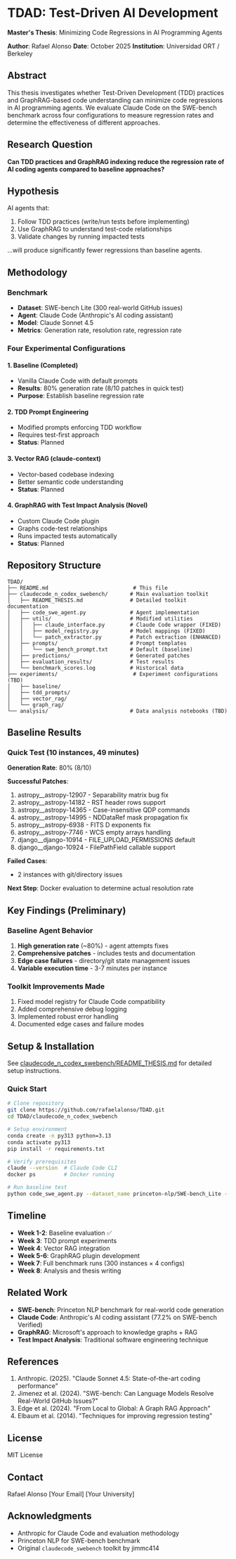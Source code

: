 # TDAD: Test-Driven AI Development

**Master's Thesis**: Minimizing Code Regressions in AI Programming Agents

**Author**: Rafael Alonso
**Date**: October 2025
**Institution**: Universidad ORT / Berkeley

## Abstract

This thesis investigates whether Test-Driven Development (TDD) practices and GraphRAG-based code understanding can minimize code regressions in AI programming agents. We evaluate Claude Code on the SWE-bench benchmark across four configurations to measure regression rates and determine the effectiveness of different approaches.

## Research Question

**Can TDD practices and GraphRAG indexing reduce the regression rate of AI coding agents compared to baseline approaches?**

## Hypothesis

AI agents that:
1. Follow TDD practices (write/run tests before implementing)
2. Use GraphRAG to understand test-code relationships
3. Validate changes by running impacted tests

...will produce significantly fewer regressions than baseline agents.

## Methodology

### Benchmark
- **Dataset**: SWE-bench Lite (300 real-world GitHub issues)
- **Agent**: Claude Code (Anthropic's AI coding assistant)
- **Model**: Claude Sonnet 4.5
- **Metrics**: Generation rate, resolution rate, regression rate

### Four Experimental Configurations

#### 1. Baseline (Completed)
- Vanilla Claude Code with default prompts
- **Results**: 80% generation rate (8/10 patches in quick test)
- **Purpose**: Establish baseline regression rate

#### 2. TDD Prompt Engineering
- Modified prompts enforcing TDD workflow
- Requires test-first approach
- **Status**: Planned

#### 3. Vector RAG (claude-context)
- Vector-based codebase indexing
- Better semantic code understanding
- **Status**: Planned

#### 4. GraphRAG with Test Impact Analysis (Novel)
- Custom Claude Code plugin
- Graphs code-test relationships
- Runs impacted tests automatically
- **Status**: Planned

## Repository Structure

```
TDAD/
├── README.md                           # This file
├── claudecode_n_codex_swebench/       # Main evaluation toolkit
│   ├── README_THESIS.md               # Detailed toolkit documentation
│   ├── code_swe_agent.py              # Agent implementation
│   ├── utils/                         # Modified utilities
│   │   ├── claude_interface.py        # Claude Code wrapper (FIXED)
│   │   ├── model_registry.py          # Model mappings (FIXED)
│   │   └── patch_extractor.py         # Patch extraction (ENHANCED)
│   ├── prompts/                       # Prompt templates
│   │   └── swe_bench_prompt.txt       # Default (baseline)
│   ├── predictions/                   # Generated patches
│   ├── evaluation_results/            # Test results
│   └── benchmark_scores.log           # Historical data
├── experiments/                        # Experiment configurations (TBD)
│   ├── baseline/
│   ├── tdd_prompts/
│   ├── vector_rag/
│   └── graph_rag/
└── analysis/                          # Data analysis notebooks (TBD)
```

## Baseline Results

### Quick Test (10 instances, 49 minutes)

**Generation Rate**: 80% (8/10)

**Successful Patches**:
1. astropy__astropy-12907 - Separability matrix bug fix
2. astropy__astropy-14182 - RST header rows support
3. astropy__astropy-14365 - Case-insensitive QDP commands
4. astropy__astropy-14995 - NDDataRef mask propagation fix
5. astropy__astropy-6938 - FITS D exponents fix
6. astropy__astropy-7746 - WCS empty arrays handling
7. django__django-10914 - FILE_UPLOAD_PERMISSIONS default
8. django__django-10924 - FilePathField callable support

**Failed Cases**:
- 2 instances with git/directory issues

**Next Step**: Docker evaluation to determine actual resolution rate

## Key Findings (Preliminary)

### Baseline Agent Behavior
1. **High generation rate** (~80%) - agent attempts fixes
2. **Comprehensive patches** - includes tests and documentation
3. **Edge case failures** - directory/git state management issues
4. **Variable execution time** - 3-7 minutes per instance

### Toolkit Improvements Made
1. Fixed model registry for Claude Code compatibility
2. Added comprehensive debug logging
3. Implemented robust error handling
4. Documented edge cases and failure modes

## Setup & Installation

See [claudecode_n_codex_swebench/README_THESIS.md](claudecode_n_codex_swebench/README_THESIS.md) for detailed setup instructions.

### Quick Start

```bash
# Clone repository
git clone https://github.com/rafaelalonso/TDAD.git
cd TDAD/claudecode_n_codex_swebench

# Setup environment
conda create -n py313 python=3.13
conda activate py313
pip install -r requirements.txt

# Verify prerequisites
claude --version  # Claude Code CLI
docker ps         # Docker running

# Run baseline test
python code_swe_agent.py --dataset_name princeton-nlp/SWE-bench_Lite --limit 10 --backend claude
```

## Timeline

- **Week 1-2**: Baseline evaluation ✅
- **Week 3**: TDD prompt experiments
- **Week 4**: Vector RAG integration
- **Week 5-6**: GraphRAG plugin development
- **Week 7**: Full benchmark runs (300 instances × 4 configs)
- **Week 8**: Analysis and thesis writing

## Related Work

- **SWE-bench**: Princeton NLP benchmark for real-world code generation
- **Claude Code**: Anthropic's AI coding assistant (77.2% on SWE-bench Verified)
- **GraphRAG**: Microsoft's approach to knowledge graphs + RAG
- **Test Impact Analysis**: Traditional software engineering technique

## References

1. Anthropic. (2025). "Claude Sonnet 4.5: State-of-the-art coding performance"
2. Jimenez et al. (2024). "SWE-bench: Can Language Models Resolve Real-World GitHub Issues?"
3. Edge et al. (2024). "From Local to Global: A Graph RAG Approach"
4. Elbaum et al. (2014). "Techniques for improving regression testing"

## License

MIT License

## Contact

Rafael Alonso
[Your Email]
[Your University]

## Acknowledgments

- Anthropic for Claude Code and evaluation methodology
- Princeton NLP for SWE-bench benchmark
- Original `claudecode_swebench` toolkit by jimmc414
